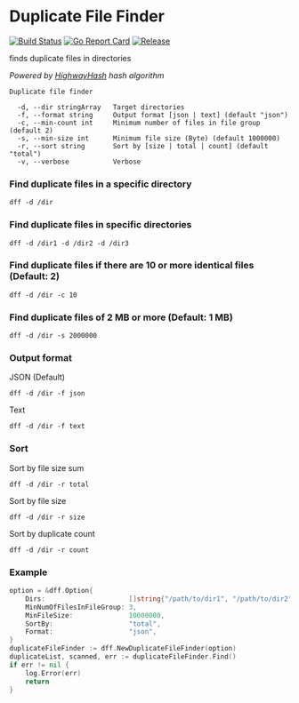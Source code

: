 # Duplicate File Finder

[![Build Status](https://travis-ci.com/devplayg/dff.svg?branch=master)](https://travis-ci.com/devplayg/dff)
[![Go Report Card](https://goreportcard.com/badge/github.com/devplayg/dff)](https://goreportcard.com/report/github.com/devplayg/dff)
[![Release](https://img.shields.io/github/release/devplayg/dff.svg)](https://github.com/devplayg/dff/releases)

finds duplicate files in directories

*Powered by [HighwayHash](https://github.com/google/highwayhash) hash algorithm*

    Duplicate file finder
    
      -d, --dir stringArray   Target directories
      -f, --format string     Output format [json | text] (default "json")
      -c, --min-count int     Minimum number of files in file group (default 2)
      -s, --min-size int      Minimum file size (Byte) (default 1000000)
      -r, --sort string       Sort by [size | total | count] (default "total")
      -v, --verbose           Verbose


### Find duplicate files in a specific directory 

    dff -d /dir
    
### Find duplicate files in specific directories

    dff -d /dir1 -d /dir2 -d /dir3
    
### Find duplicate files if there are 10 or more identical files (Default: 2)

    dff -d /dir -c 10
    
### Find duplicate files of 2 MB or more (Default: 1 MB)

    dff -d /dir -s 2000000 
    
### Output format

JSON (Default)
    
    dff -d /dir -f json

Text
    
    dff -d /dir -f text

### Sort

Sort by file size sum

    dff -d /dir -r total

Sort by file size
 
    dff -d /dir -r size
    
Sort by duplicate count    
    
    dff -d /dir -r count
    
### Example

```go
option = &dff.Option{
    Dirs:                     []string{"/path/to/dir1", "/path/to/dir2"},
    MinNumOfFilesInFileGroup: 3,
    MinFileSize:              10000000,
    SortBy:                   "total",
    Format:                   "json",
}
duplicateFileFinder := dff.NewDuplicateFileFinder(option)
duplicateList, scanned, err := duplicateFileFinder.Find()
if err != nil {
    log.Error(err)
    return
}
```